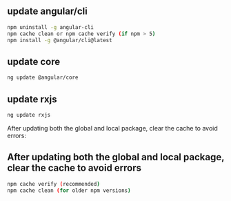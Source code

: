 
## update angular/cli

```bash
npm uninstall -g angular-cli
npm cache clean or npm cache verify (if npm > 5)
npm install -g @angular/cli@latest
```

## update core
```bash
ng update @angular/core
```

## update rxjs

```bash
ng update rxjs
```

After updating both the global and local package, clear the cache to avoid errors:

## After updating both the global and local package, clear the cache to avoid errors

```bash
npm cache verify (recommended)
npm cache clean (for older npm versions)
```
